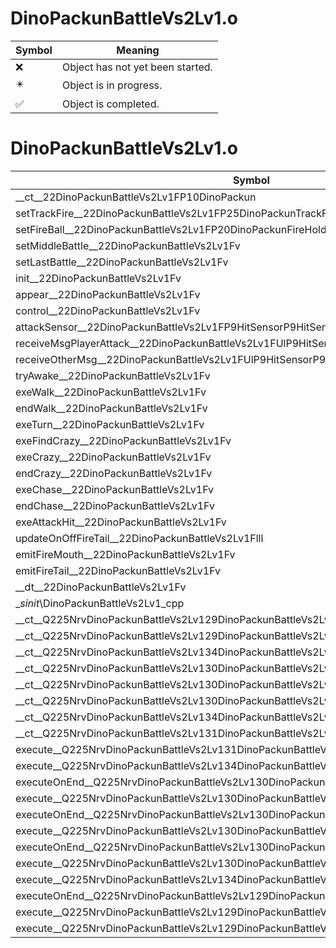 # DinoPackunBattleVs2Lv1.o
| Symbol | Meaning 
| ------------- | ------------- 
| :x: | Object has not yet been started. 
| :eight_pointed_black_star: | Object is in progress. 
| :white_check_mark: | Object is completed. 


# DinoPackunBattleVs2Lv1.o
| Symbol | Decompiled? |
| ------------- | ------------- |
| __ct__22DinoPackunBattleVs2Lv1FP10DinoPackun | :x: |
| setTrackFire__22DinoPackunBattleVs2Lv1FP25DinoPackunTrackFireHolder | :x: |
| setFireBall__22DinoPackunBattleVs2Lv1FP20DinoPackunFireHolder | :x: |
| setMiddleBattle__22DinoPackunBattleVs2Lv1Fv | :x: |
| setLastBattle__22DinoPackunBattleVs2Lv1Fv | :x: |
| init__22DinoPackunBattleVs2Lv1Fv | :x: |
| appear__22DinoPackunBattleVs2Lv1Fv | :x: |
| control__22DinoPackunBattleVs2Lv1Fv | :x: |
| attackSensor__22DinoPackunBattleVs2Lv1FP9HitSensorP9HitSensor | :x: |
| receiveMsgPlayerAttack__22DinoPackunBattleVs2Lv1FUlP9HitSensorP9HitSensor | :x: |
| receiveOtherMsg__22DinoPackunBattleVs2Lv1FUlP9HitSensorP9HitSensor | :x: |
| tryAwake__22DinoPackunBattleVs2Lv1Fv | :x: |
| exeWalk__22DinoPackunBattleVs2Lv1Fv | :x: |
| endWalk__22DinoPackunBattleVs2Lv1Fv | :x: |
| exeTurn__22DinoPackunBattleVs2Lv1Fv | :x: |
| exeFindCrazy__22DinoPackunBattleVs2Lv1Fv | :x: |
| exeCrazy__22DinoPackunBattleVs2Lv1Fv | :x: |
| endCrazy__22DinoPackunBattleVs2Lv1Fv | :x: |
| exeChase__22DinoPackunBattleVs2Lv1Fv | :x: |
| endChase__22DinoPackunBattleVs2Lv1Fv | :x: |
| exeAttackHit__22DinoPackunBattleVs2Lv1Fv | :x: |
| updateOnOffFireTail__22DinoPackunBattleVs2Lv1Flll | :x: |
| emitFireMouth__22DinoPackunBattleVs2Lv1Fv | :x: |
| emitFireTail__22DinoPackunBattleVs2Lv1Fv | :x: |
| __dt__22DinoPackunBattleVs2Lv1Fv | :x: |
| __sinit_\DinoPackunBattleVs2Lv1_cpp | :x: |
| __ct__Q225NrvDinoPackunBattleVs2Lv129DinoPackunBattleVs2Lv1NrvTurnFv | :x: |
| __ct__Q225NrvDinoPackunBattleVs2Lv129DinoPackunBattleVs2Lv1NrvWalkFv | :x: |
| __ct__Q225NrvDinoPackunBattleVs2Lv134DinoPackunBattleVs2Lv1NrvFindCrazyFv | :x: |
| __ct__Q225NrvDinoPackunBattleVs2Lv130DinoPackunBattleVs2Lv1NrvCrazyFv | :x: |
| __ct__Q225NrvDinoPackunBattleVs2Lv130DinoPackunBattleVs2Lv1NrvChaseFv | :x: |
| __ct__Q225NrvDinoPackunBattleVs2Lv130DinoPackunBattleVs2Lv1NrvAwakeFv | :x: |
| __ct__Q225NrvDinoPackunBattleVs2Lv134DinoPackunBattleVs2Lv1NrvAttackHitFv | :x: |
| __ct__Q225NrvDinoPackunBattleVs2Lv131DinoPackunBattleVs2Lv1NrvDamageFv | :x: |
| execute__Q225NrvDinoPackunBattleVs2Lv131DinoPackunBattleVs2Lv1NrvDamageCFP5Spine | :x: |
| execute__Q225NrvDinoPackunBattleVs2Lv134DinoPackunBattleVs2Lv1NrvAttackHitCFP5Spine | :x: |
| executeOnEnd__Q225NrvDinoPackunBattleVs2Lv130DinoPackunBattleVs2Lv1NrvAwakeCFP5Spine | :x: |
| execute__Q225NrvDinoPackunBattleVs2Lv130DinoPackunBattleVs2Lv1NrvAwakeCFP5Spine | :x: |
| executeOnEnd__Q225NrvDinoPackunBattleVs2Lv130DinoPackunBattleVs2Lv1NrvChaseCFP5Spine | :x: |
| execute__Q225NrvDinoPackunBattleVs2Lv130DinoPackunBattleVs2Lv1NrvChaseCFP5Spine | :x: |
| executeOnEnd__Q225NrvDinoPackunBattleVs2Lv130DinoPackunBattleVs2Lv1NrvCrazyCFP5Spine | :x: |
| execute__Q225NrvDinoPackunBattleVs2Lv130DinoPackunBattleVs2Lv1NrvCrazyCFP5Spine | :x: |
| execute__Q225NrvDinoPackunBattleVs2Lv134DinoPackunBattleVs2Lv1NrvFindCrazyCFP5Spine | :x: |
| executeOnEnd__Q225NrvDinoPackunBattleVs2Lv129DinoPackunBattleVs2Lv1NrvWalkCFP5Spine | :x: |
| execute__Q225NrvDinoPackunBattleVs2Lv129DinoPackunBattleVs2Lv1NrvWalkCFP5Spine | :x: |
| execute__Q225NrvDinoPackunBattleVs2Lv129DinoPackunBattleVs2Lv1NrvTurnCFP5Spine | :x: |
